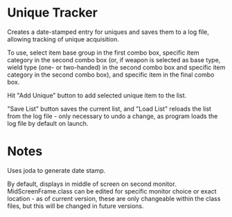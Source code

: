 Unique Tracker
==============
Creates a date-stamped entry for uniques and saves them to a log file, allowing tracking of unique acquisition.

To use, select item base group in the first combo box, specific item category in the second combo box (or, if weapon
is selected as base type, wield type (one- or two-handed) in the second combo box and specific item category in the
second combo box), and specific item in the final combo box.

Hit "Add Unique" button to add selected unique item to the list.

"Save List" button saves the current list, and "Load List" reloads the list from the log file - only necessary to undo
a change, as program loads the log file by default on launch.


Notes
=====
Uses joda to generate date stamp.

By default, displays in middle of screen on second monitor.  MidScreenFrame.class can be edited for specific monitor
choice or exact location - as of current version, these are only changeable within the class files, but this will be
changed in future versions.
